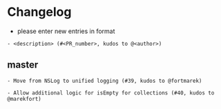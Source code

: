 # Changelog

- please enter new entries in format 

```
- <description> (#<PR_number>, kudos to @<author>)
```

## master

```
- Move from NSLog to unified logging (#39, kudos to @fortmarek)
```

```
- Allow additional logic for isEmpty for collections (#40, kudos to @marekfort) 
```

